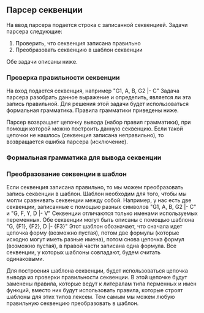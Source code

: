 

## <a name='parser_seqency'></a>Парсер секвенции

На ввод парсера подается строка с записанной секвенцией. 
Задачи парсера следующие:

1. Проверить, что секвенция записана правильно
2. Преобразовать секвенцию в шаблон секвенции

Обе задачи описаны ниже.

### <a name='parser_check_sequency'></a>Проверка правильности секвенции

На вход подается секвенция, например "G1, A, B, G2 |- C"
Задача парсера разобрать данное выражение и определить, является ли эта запись правильной.
Для решения этой задачи будет использоваться формальная грамматика. Правила грамматики приведены ниже.

Парсер возвращает цепочку вывода (набор правил грамматики), при помощи которой можно построить 
данную секвенцию. Если такой цепочки не нашлось (секвенция записана неправильно), то возвращается 
ошибка парсера (исключение).

### <a name='parser_grammatic_sequency'></a>Формальная грамматика для вывода секвенции


### <a name='parser_pattern_seqency'></a>Преобразование секвенции в шаблон 

Если секвенция записана правильно, то мы можем преобразовать запись секвенции в шаблон.
Шаблон необходим для того, чтобы мы могли сравнивать секвенции между собой.
Например, у нас есть две секвенции, записанные с помощью разных символов
"G1, A, B, G2 |- C" и "G, F, Y, D |- V"
Секвенции отличаются только именами используемых переменных. 
Обе секвенции могут быть описаны с помощью шаблона "G, {F1}, {F2}, D |- {F3}"
Этот шаблон обозначает, что сначала идет цепочка форму (возможно пустая), 
потом две формулы (которые исходно могут иметь разные имена), потом снова цепочка формул (возможно пустая),
в правой части записана одна формула.
Все секвенции, у которых шаблоны совпадают, будем считать одинаковыми.

Для построения шаблона секвенции, будет использоваться цепочка вывода из проверки правильности секвенции.
В этой цепочке будут заменены правила, которые ведут к литералам типа перменных и имен функций, 
вместо них будут использовать правила, которые строят шаблоны для этих типов лексем.
Тем самым мы можем любую правильную секвенцию преобразовать в шаблон.
